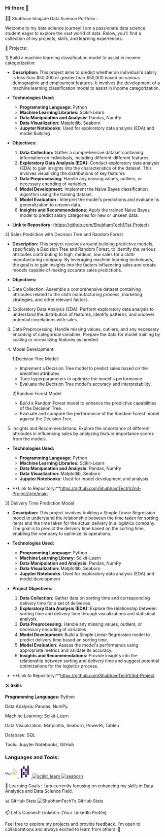### Hi there 👋

<!--
**ShubhamTech1/ShubhamTech1** is a ✨ _special_ ✨ repository because its `README.md` (this file) appears on your GitHub profile.

Here are some ideas to get you started:

- 🔭 I’m currently working on ...
- 🌱 I’m currently learning ...
- 👯 I’m looking to collaborate on ...
- 🤔 I’m looking for help with ...
- 💬 Ask me about ...
- 📫 How to reach me: ...
- 😄 Pronouns: ...
- ⚡ Fun fact: ...
-->
👩‍💻 Shubham bhujade Data Science Portfolio : 

Welcome to my data science journey! I am a passionate data science student eager to explore the vast world of data. Below, you'll find a collection of my projects, skills, and learning experiences.

🚀 Projects:

1] Build a machine learning classification model to assist in income categorization:

- **Description:** This project aims to predict whether an individual's salary is less than $50,000 or greater than $50,000 based on various demographic and employment features. It involves the development of a machine learning classification model to assist in income categorization.

- **Technologies Used:**
  - **Programming Language:** Python
  - **Machine Learning Libraries:** Scikit-Learn
  - **Data Manipulation and Analysis:** Pandas, NumPy
  - **Data Visualization:** Matplotlib, Seaborn
  - **Jupyter Notebooks:** Used for exploratory data analysis (EDA) and model Building

- **Objectives:**
  1. **Data Collection:** Gather a comprehensive dataset containing information on individuals, including different-different features
  2. **Exploratory Data Analysis (EDA):** Conduct exploratory data analysis (EDA) to gain insights into the characteristics of the dataset. This involves visualizing the 
     distributions of key features
  3. **Data Preprocessing:** Handle any missing values, outliers, or necessary encoding of variables.   
  4. **Model Development:** Implement the Naive Bayes classification algorithm using the training dataset.
  5. **Model Evaluation :** Interpret the model's predictions and evaluate its generalization to unseen data.
  6. **Insights and Recommendations:** Apply the trained Naive Bayes model to predict salary categories for new or unseen data.
   
- **Link to Repository:** (https://github.com/ShubhamTech1/1st-Project) 


2] Sales Prediction with Decision Tree and Random Forest

- **Description:** This project revolves around building predictive models, specifically a Decision Tree and Random Forest, to identify the various attributes contributing to high, medium, low sales for a cloth manufacturing company. By leveraging machine learning techniques, the goal is to gain insights into the factors influencing sales and create models capable of making accurate sales predictions.

- **Objectives:**
 1. Data Collection: Assemble a comprehensive dataset containing attributes related to the cloth manufacturing process, marketing strategies, and other relevant 
     factors.
 2. Exploratory Data Analysis (EDA): Perform exploratory data analysis to understand the distribution of features, identify patterns, and uncover potential correlations with sales.
 3. Data Preprocessing: Handle missing values, outliers, and any necessary encoding of categorical variables, Prepare the data for model training by scaling or normalizing features as needed.
 4. Model Development:
    
    1)Decision Tree Model:
      - Implement a Decision Tree model to predict sales based on the identified attributes.
      - Tune hyperparameters to optimize the model's performance.
      - Evaluate the Decision Tree model's accuracy and interpretability.
      
    2)Random Forest Model:
      - Build a Random Forest model to enhance the predictive capabilities of the Decision Tree.
      - Evaluate and compare the performance of the Random Forest model against the Decision Tree.
        
 5. Insights and Recommendations: Explore the importance of different attributes in influencing sales by analyzing feature importance scores from the models.


- **Technologies Used:**
  - **Programming Language:** Python
  - **Machine Learning Libraries:** Scikit-Learn
  - **Data Manipulation and Analysis:** Pandas, NumPy
  - **Data Visualization:** Matplotlib, Seaborn
  - **Jupyter Notebooks:** Used for model development and analysis

- **Link to Repository:**https://github.com/ShubhamTech1/2nd-Project/tree/main





3] Delivery Time Prediction Model

- **Description:** This project involves building a Simple Linear Regression model to understand the relationship between the time taken for sorting items and the time taken for the actual delivery in a logistics company. The goal is to predict the delivery time based on the sorting time, enabling the company to optimize its operations.

- **Technologies Used:**
  - **Programming Language:** Python
  - **Machine Learning Library:** Scikit-Learn
  - **Data Manipulation and Analysis:** Pandas, NumPy
  - **Data Visualization:** Matplotlib, Seaborn
  - **Jupyter Notebooks:** Used for exploratory data analysis (EDA) and model development


- **Project Objectives:**
  1. **Data Collection:** Gather data on sorting time and corresponding delivery time for a set of deliveries.
  2. **Exploratory Data Analysis (EDA):** Explore the relationship between sorting time and delivery time through visualizations and statistical analysis.
  3. **Data Preprocessing:** Handle any missing values, outliers, or necessary encoding of variables.
  4. **Model Development:** Build a Simple Linear Regression model to predict delivery time based on sorting time.
  5. **Model Evaluation:** Assess the model's performance using appropriate metrics and validate its accuracy.
  6. **Insights and Recommendations:** Provide insights into the relationship between sorting and delivery time and suggest potential optimizations for the logistics 
       process.

- **Link to Repository:**https://github.com/ShubhamTech1/3rd-Project


🛠️ **Skills**

**Programming Languages:** Python

Data Analysis: Pandas, NumPy.

Machine Learning: Scikit-Learn

Data Visualization: Matplotlib, Seaborn, PowerBi, Tableu

Database: SQL

Tools: Jupyter Notebooks, GitHub


<h3 align="left">Languages and Tools:</h3>
<p align="left"> <a href="https://www.mysql.com/" target="_blank" rel="noreferrer"> <img src="https://raw.githubusercontent.com/devicons/devicon/master/icons/mysql/mysql-original-wordmark.svg" alt="mysql" width="40" height="40"/> </a> <a href="https://pandas.pydata.org/" target="_blank" rel="noreferrer"> <img src="https://raw.githubusercontent.com/devicons/devicon/2ae2a900d2f041da66e950e4d48052658d850630/icons/pandas/pandas-original.svg" alt="pandas" width="40" height="40"/> </a> <a href="https://scikit-learn.org/" target="_blank" rel="noreferrer"> <img src="https://upload.wikimedia.org/wikipedia/commons/0/05/Scikit_learn_logo_small.svg" alt="scikit_learn" width="40" height="40"/> </a> <a href="https://seaborn.pydata.org/" target="_blank" rel="noreferrer"> <img src="https://seaborn.pydata.org/_images/logo-mark-lightbg.svg" alt="seaborn" width="40" height="40"/> </a> </p>


🌱 Learning Goals :
I am currently focusing on enhancing my skills in Data Analytics and Data Science Field.

📊 GitHub Stats
![ShubhamTech1's GitHub Stats](https://github-readme-stats.vercel.app/api?username=ShubhamTech1&show_icons=true&theme=radical)

📫 Let's Connect!
LinkedIn: [Your LinkedIn Profile]

Feel free to explore my projects and provide feedback. I'm open to collaborations and always excited to learn from others! 🌟

